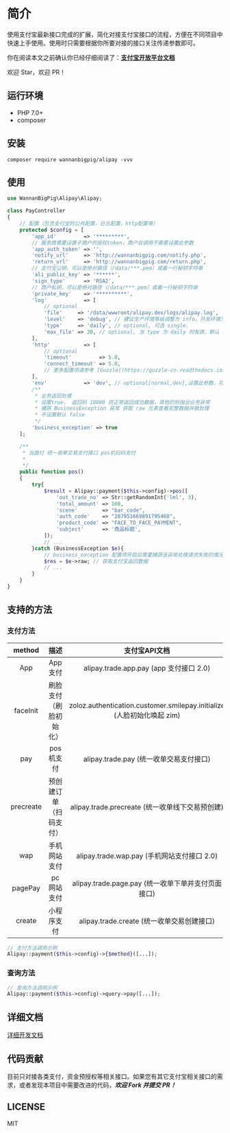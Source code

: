 # 简介

使用支付宝最新接口完成的扩展，简化对接支付宝接口的流程，方便在不同项目中快速上手使用。使用时只需要根据你所要对接的接口关注传递参数即可。

你在阅读本文之前确认你已经仔细阅读了：[**支付宝开放平台文档**](https://docs.open.alipay.com/)

欢迎 Star，欢迎 PR！

## 运行环境

* PHP 7.0+
* composer

## 安装

```text
composer require wannanbigpig/alipay -vvv
```

## 使用

```php
use WannanBigPig\Alipay\Alipay;

class PayController
{
    // 配置（包含支付宝的公共配置，日志配置，http配置等）
    protected $config = [
        'app_id'         => '*********',
        // 服务商需要设置子商户的授权token，商户自调用不需要设置此参数
        'app_auth_token' => '',
        'notify_url'     => 'http://wannanbigpig.com/notify.php',
        'return_url'     => 'http://wannanbigpig.com/return.php',
        // 支付宝公钥，可以是绝对路径（/data/***.pem）或着一行秘钥字符串
        'ali_public_key' => '******',
        'sign_type'      => 'RSA2',
        // 商户私钥，可以是绝对路径（/data/***.pem）或着一行秘钥字符串
        'private_key'    => '**********',
        'log'            => [
            // optional
            'file'     => '/data/wwwroot/alipay.dev/logs/alipay.log',
            'level'    => 'debug', // 建议生产环境等级调整为 info，开发环境为 debug
            'type'     => 'daily', // optional, 可选 single.
            'max_file' => 30, // optional, 当 type 为 daily 时有效，默认 30 天
        ],
        'http'           => [
            // optional
            'timeout'         => 5.0,
            'connect_timeout' => 5.0,
            // 更多配置项请参考 [Guzzle](https://guzzle-cn.readthedocs.io/zh_CN/latest/request-options.html)
        ],
        'env'            => 'dev', // optional[normal,dev],设置此参数，将进入沙箱模式，不传默认正式环境
        /**
         * 业务返回处理
         * 设置true， 返回码 10000 则正常返回成功数据，其他的则抛出业务异常
         * 捕获 BusinessException 异常 获取 raw 元素查看完整数据并做处理
         * 不设置默认 false
         */
        'business_exception' => true
    ];

    /**
     * 当面付 统一收单交易支付接口 pos机扫码支付
     *
     */
    public function pos()
    {
        try{
            $result = Alipay::payment($this->config)->pos([
                'out_trade_no' => Str::getRandomInt('lml', 3),
                'total_amount' => 100,
                'scene'        => "bar_code",
                'auth_code'    => "287951669891795468",
                'product_code' => "FACE_TO_FACE_PAYMENT",
                'subject'      => '商品标题',
            ]);
            // ...
        }catch (BusinessException $e){
            // business_exception 配置项开启后需要捕获该异常处理请求失败的情况
            $res = $e->raw; // 获取支付宝返回数据
            // ...
        }
    }
}
```

## 支持的方法

### 支付方法

| method | 描述 | 支付宝API文档 |
| :---: | :---: | :---: |
| App | App支付 | alipay.trade.app.pay \(app 支付接口 2.0\) |
| faceInit | 刷脸支付（刷脸初始化） | zoloz.authentication.customer.smilepay.initialize \(人脸初始化唤起 zim\) |
| pay | pos机支付 | alipay.trade.pay \(统一收单交易支付接口\) |
| precreate | 预创建订单（扫码支付） | alipay.trade.precreate \(统一收单线下交易预创建\) |
| wap | 手机网站支付 | alipay.trade.wap.pay \(手机网站支付接口 2.0\) |
| pagePay | pc网站支付 | alipay.trade.page.pay \(统一收单下单并支付页面接口\) |
| create | 小程序支付 | alipay.trade.create \(统一收单交易创建接口\) |

```php
// 支付方法调用示例
Alipay::payment($this->config)->{$method}([...]);
```

### 查询方法

```php
// 查询方法调用示例
Alipay::payment($this->config)->query->pay([...]);
```

## 详细文档

[详细开发文档](https://docs.alipay.liuml.com/)

## 代码贡献

目前只对接各类支付，资金预授权等相关接口。如果您有其它支付宝相关接口的需求，或者发现本项目中需要改进的代码，_**欢迎 Fork 并提交 PR！**_

## LICENSE

MIT

